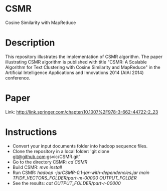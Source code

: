 CSMR
====

Cosine Similarity with MapReduce

Description
====
This repository illustrates the implementation of CSMR algorithm. The paper illustrating CSMR algorithm is published  with title "CSMR: A Scalable Algorithm for Text Clustering with Cosine Similarity and MapReduce" in the Artificial Intelligence Applications and Innovations 2014 (AIAI 2014) conference.

Paper
====
Link: http://link.springer.com/chapter/10.1007%2F978-3-662-44722-2_23

Instructions
====
* Convert your input documents folder into hadoop sequence files.
* Clone the repository in a local folder: 'git clone git@github.com:gsvic/CSMR.git'
* Go to the directory CSMR: *cd CSMR*
* Build CSMR: *mvn install*
* Run CSMR: *hadoop -jarCSMR-0.1-jar-with-dependencies.jar main TFIDF_VECTORS_FOLDER/part-m-00000 OUTPUT_FOLDER*
* See the results: *cat OUTPUT_FOLDER/part-r-00000*
